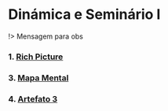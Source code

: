 # Dinámica e Seminário I

!> Mensagem para obs

### 1.  [Rich Picture](docs/DS/dinamica-e-seminario-1/RichPicture.md)
### 3.  [Mapa Mental](docs/DS/dinamica-e-seminario-1/MapaMental.md)
### 4.  [Artefato 3](https://google.com)